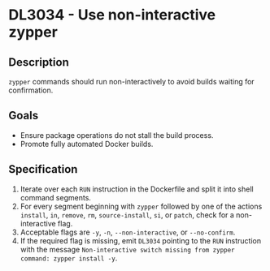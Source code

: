 # DL3034 - Use non-interactive zypper

## Description
`zypper` commands should run non-interactively to avoid builds waiting for
confirmation.

## Goals
- Ensure package operations do not stall the build process.
- Promote fully automated Docker builds.

## Specification
1. Iterate over each `RUN` instruction in the Dockerfile and split it into shell
   command segments.
2. For every segment beginning with `zypper` followed by one of the actions
   `install`, `in`, `remove`, `rm`, `source-install`, `si`, or `patch`, check for
   a non-interactive flag.
3. Acceptable flags are `-y`, `-n`, `--non-interactive`, or `--no-confirm`.
4. If the required flag is missing, emit `DL3034` pointing to the `RUN`
   instruction with the message `Non-interactive switch missing from zypper command: zypper install -y`.
